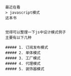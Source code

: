     最近在看
    > javascript模式
    这本书


    觉得可以整理一下js中设计模式例子
    主要有以下几种
    
    ##### 1. 订阅发布模式
    ##### 2. 单体模式
    ##### 3. 工厂模式
    ##### 4. 代理模式
    ##### 5. 装饰器模式
